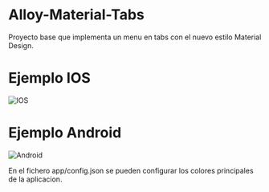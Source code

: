 Alloy-Material-Tabs
======

Proyecto base que implementa un menu en tabs con el nuevo estilo Material Design.

Ejemplo IOS
===
![IOS](http://s30.postimg.org/4mcteq4a7/alloy_material_tabs_ios.gif)

Ejemplo Android
===
![Android](http://s29.postimg.org/lyg5bqstx/alloy_material_tabs_android.gif)

En el fichero app/config.json se pueden configurar los colores principales de la aplicacion.


